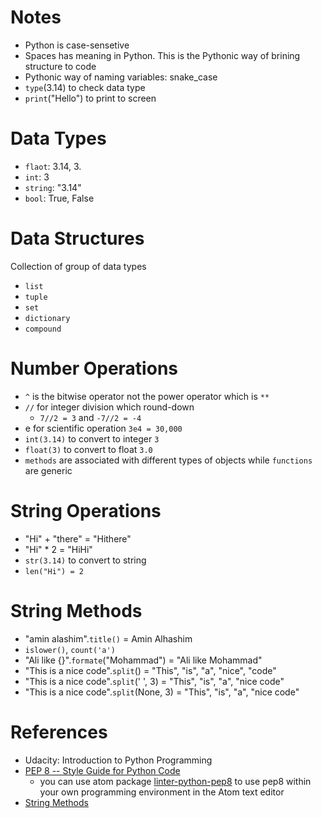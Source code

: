 Notes
===
- Python is case-sensetive
- Spaces has meaning in Python.  This is the Pythonic way of brining structure to code
- Pythonic way of naming variables: snake_case
- ```type```(3.14) to check data type
- ```print```("Hello") to print to screen

Data Types
===
- ```flaot```: 3.14, 3.
- ```int```: 3
- ```string```: "3.14"
- ```bool```: True, False

Data Structures
===
Collection of group of data types
- ```list```
- ```tuple```
- ```set```
- ```dictionary```
- ```compound```


Number Operations
===
- ```^``` is the bitwise operator not the power operator which is ```**```
- ```//``` for integer division which round-down
  - ```7//2 = 3``` and ```-7//2 = -4``` 
- e for scientific operation ```3e4 = 30,000```
- ```int(3.14)``` to convert to integer ```3```
- ```float(3)``` to convert to float ```3.0```
- ```methods``` are associated with different types of objects while ```functions``` are generic

String Operations
===
- "Hi" + "there" = "Hithere"
- "Hi" * 2 = "HiHi"
- ```str(3.14)``` to convert to string
- ```len("Hi") = 2```

String Methods
===
- "amin alashim".```title()``` = Amin Alhashim
- ```islower()```, ```count('a')```
- "Ali like {}".```formate```("Mohammad") = "Ali like Mohammad"
- "This is a nice code".```split```() = "This", "is", "a", "nice", "code"
- "This is a nice code".```split```(' ', 3) = "This", "is", "a", "nice code"
- "This is a nice code".```split```(None, 3) = "This", "is", "a", "nice code"

References
===
- Udacity: Introduction to Python Programming
- [PEP 8 -- Style Guide for Python Code](https://www.python.org/dev/peps/pep-0008/)
  - you can use atom package [linter-python-pep8](https://atom.io/packages/linter-python-pep8) to use pep8 within your own programming environment in the Atom text editor
- [String Methods](https://docs.python.org/3/library/stdtypes.html#string-methods)
